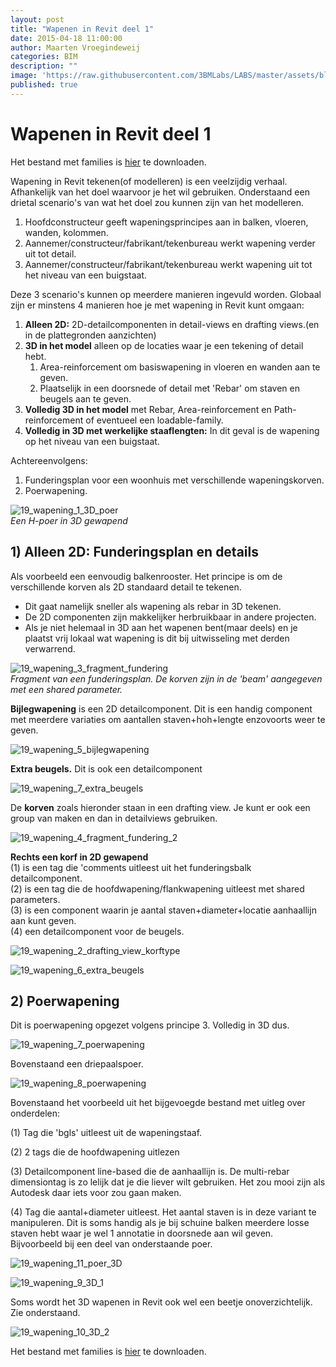 ```yaml
---
layout: post
title: "Wapenen in Revit deel 1"
date: 2015-04-18 11:00:00
author: Maarten Vroegindeweij
categories: BIM
description: ""
image: 'https://raw.githubusercontent.com/3BMLabs/LABS/master/assets/blog_assets/2015-04-18/19_wapening_1_3D_poer.png'
published: true
---
```


# Wapenen in Revit deel 1

Het bestand met families is [hier](http://www.3bm.cloud/dutchrevitblog/19_wapening.rvt) te downloaden.

Wapening in Revit tekenen(of modelleren) is een veelzijdig verhaal. Afhankelijk van het doel waarvoor je het wil gebruiken. Onderstaand een drietal scenario's van wat het doel zou kunnen zijn van het modelleren.
1. Hoofdconstructeur geeft wapeningsprincipes aan in balken, vloeren, wanden, kolommen.
2. Aannemer/constructeur/fabrikant/tekenbureau werkt wapening verder uit tot detail.
3. Aannemer/constructeur/fabrikant/tekenbureau werkt wapening uit tot het niveau van een buigstaat.

Deze 3 scenario's kunnen op meerdere manieren ingevuld worden. Globaal zijn er minstens 4 manieren hoe je met wapening in Revit kunt omgaan:
1. **Alleen 2D:** 2D-detailcomponenten in detail-views en drafting views.(en in de plattegronden aanzichten)
2. **3D in het model** alleen op de locaties waar je een tekening of detail hebt.
    1. Area-reinforcement om basiswapening in vloeren en wanden aan te geven.
    2. Plaatselijk in een doorsnede of detail met 'Rebar' om staven en beugels aan te geven.
3. **Volledig 3D in het model** met Rebar, Area-reinforcement en Path-reinforcement of eventueel een loadable-family.
4. **Volledig in 3D met werkelijke staaflengten:** In dit geval is de wapening op het niveau van een buigstaat.

Achtereenvolgens:
1) Funderingsplan voor een woonhuis met verschillende wapeningskorven.
2) Poerwapening.

![19_wapening_1_3D_poer](https://raw.githubusercontent.com/3BMLabs/LABS/master/assets/blog_assets/2015-04-18/19_wapening_1_3D_poer.png) <br>
*Een H-poer in 3D gewapend*

## **1) Alleen 2D: Funderingsplan en details**

Als voorbeeld een eenvoudig balkenrooster. Het principe is om de verschillende korven als 2D standaard detail te tekenen.
- Dit gaat namelijk sneller als wapening als rebar in 3D tekenen.
- De 2D componenten zijn makkelijker herbruikbaar in andere projecten.
- Als je niet helemaal in 3D aan het wapenen bent(maar deels) en je plaatst vrij lokaal wat wapening is dit bij uitwisseling met derden verwarrend.

![19_wapening_3_fragment_fundering](https://raw.githubusercontent.com/3BMLabs/LABS/master/assets/blog_assets/2015-04-18/19_wapening_3_fragment_fundering.png) <br>
*Fragment van een funderingsplan. De korven zijn in de 'beam' aangegeven met een shared parameter.*

**Bijlegwapening** is een 2D detailcomponent. Dit is een handig component met meerdere variaties om aantallen staven+hoh+lengte enzovoorts weer te geven.

![19_wapening_5_bijlegwapening](https://raw.githubusercontent.com/3BMLabs/LABS/master/assets/blog_assets/2015-04-18/19_wapening_5_bijlegwapening.png)

**Extra beugels.** Dit is ook een detailcomponent

![19_wapening_7_extra_beugels](https://raw.githubusercontent.com/3BMLabs/LABS/master/assets/blog_assets/2015-04-18/19_wapening_7_extra_beugels.png)

De **korven** zoals hieronder staan in een drafting view. Je kunt er ook een group van maken en dan in detailviews gebruiken.

![19_wapening_4_fragment_fundering_2](https://raw.githubusercontent.com/3BMLabs/LABS/master/assets/blog_assets/2015-04-18/19_wapening_4_fragment_fundering_2.png)

**Rechts een korf in 2D gewapend**<br>
(1) is een tag die 'comments uitleest uit het funderingsbalk detailcomponent.<br>
(2) is een tag die de hoofdwapening/flankwapening uitleest met shared parameters.<br>
(3) is een component waarin je aantal staven+diameter+locatie aanhaallijn aan kunt geven.<br>
(4) een detailcomponent voor de beugels.

![19_wapening_2_drafting_view_korftype](https://raw.githubusercontent.com/3BMLabs/LABS/master/assets/blog_assets/2015-04-18/19_wapening_2_drafting_view_korftype.png)

![19_wapening_6_extra_beugels](https://raw.githubusercontent.com/3BMLabs/LABS/master/assets/blog_assets/2015-04-18/19_wapening_6_extra_beugels.png)

## **2) Poerwapening**

Dit is poerwapening opgezet volgens principe 3. Volledig in 3D dus.

![19_wapening_7_poerwapening](https://raw.githubusercontent.com/3BMLabs/LABS/master/assets/blog_assets/2015-04-18/19_wapening_7_poerwapening.png)

Bovenstaand een driepaalspoer.

![19_wapening_8_poerwapening](https://raw.githubusercontent.com/3BMLabs/LABS/master/assets/blog_assets/2015-04-18/19_wapening_8_poerwapening.png)

Bovenstaand het voorbeeld uit het bijgevoegde bestand met uitleg over onderdelen:

(1) Tag die 'bgls' uitleest uit de wapeningstaaf.

(2) 2 tags die de hoofdwapening uitlezen

(3) Detailcomponent line-based die de aanhaallijn is. De multi-rebar dimensiontag is zo lelijk dat je die liever wilt gebruiken. Het zou mooi zijn als Autodesk daar iets voor zou gaan maken.

(4) Tag die aantal+diameter uitleest. Het aantal staven is in deze variant te manipuleren. Dit is soms handig als je bij schuine balken meerdere losse staven hebt waar je wel 1 annotatie in doorsnede aan wil geven. Bijvoorbeeld bij een deel van onderstaande poer.

![19_wapening_11_poer_3D](https://raw.githubusercontent.com/3BMLabs/LABS/master/assets/blog_assets/2015-04-18/19_wapening_11_poer_3D.png)

![19_wapening_9_3D_1](https://raw.githubusercontent.com/3BMLabs/LABS/master/assets/blog_assets/2015-04-18/19_wapening_9_3D_1.png)

Soms wordt het 3D wapenen in Revit ook wel een beetje onoverzichtelijk. Zie onderstaand.

![19_wapening_10_3D_2](https://raw.githubusercontent.com/3BMLabs/LABS/master/assets/blog_assets/2015-04-18/19_wapening_10_3D_2.png)

Het bestand met families is [hier](http://www.3bm.cloud/dutchrevitblog/19_wapening.rvt) te downloaden.